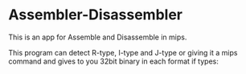 # Assembler-Disassembler

This is an app for  Assemble  and Disassemble in mips.

This program can detect R-type, I-type and J-type or giving it a mips command and gives to you 32bit binary in each format if types:

